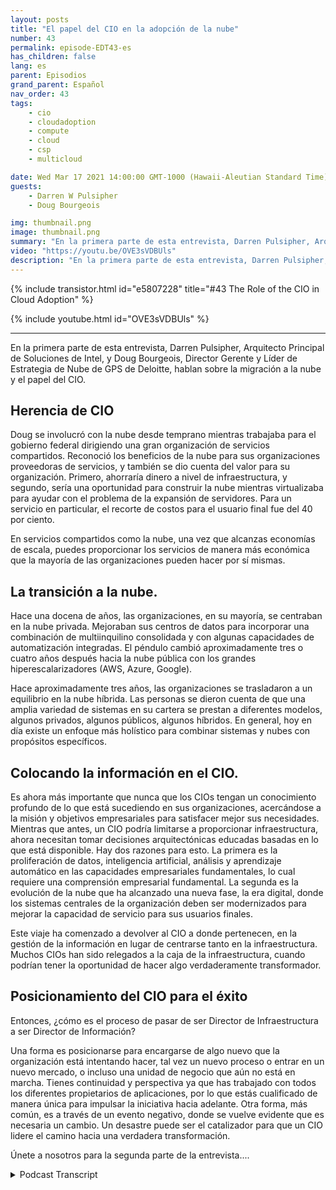 ```yaml
---
layout: posts
title: "El papel del CIO en la adopción de la nube"
number: 43
permalink: episode-EDT43-es
has_children: false
lang: es
parent: Episodios
grand_parent: Español
nav_order: 43
tags:
    - cio
    - cloudadoption
    - compute
    - cloud
    - csp
    - multicloud

date: Wed Mar 17 2021 14:00:00 GMT-1000 (Hawaii-Aleutian Standard Time)
guests:
    - Darren W Pulsipher
    - Doug Bourgeois

img: thumbnail.png
image: thumbnail.png
summary: "En la primera parte de esta entrevista, Darren Pulsipher, Arquitecto Principal de Soluciones de Intel, y Doug Bourgeois, Director Gerente y Líder de Estrategia en la Nube de GPS de Deloitte, hablan sobre la migración a la nube y el papel del CIO."
video: "https://youtu.be/OVE3sVDBUls"
description: "En la primera parte de esta entrevista, Darren Pulsipher, Arquitecto Principal de Soluciones de Intel, y Doug Bourgeois, Director Gerente y Líder de Estrategia en la Nube de GPS de Deloitte, hablan sobre la migración a la nube y el papel del CIO."
---
```


<div>
{% include transistor.html id="e5807228" title="#43 The Role of the CIO in Cloud Adoption" %}

{% include youtube.html id="OVE3sVDBUls" %}
</div>

---

En la primera parte de esta entrevista, Darren Pulsipher, Arquitecto Principal de Soluciones de Intel, y Doug Bourgeois, Director Gerente y Líder de Estrategia de Nube de GPS de Deloitte, hablan sobre la migración a la nube y el papel del CIO.

## Herencia de CIO

Doug se involucró con la nube desde temprano mientras trabajaba para el gobierno federal dirigiendo una gran organización de servicios compartidos. Reconoció los beneficios de la nube para sus organizaciones proveedoras de servicios, y también se dio cuenta del valor para su organización. Primero, ahorraría dinero a nivel de infraestructura, y segundo, sería una oportunidad para construir la nube mientras virtualizaba para ayudar con el problema de la expansión de servidores. Para un servicio en particular, el recorte de costos para el usuario final fue del 40 por ciento.

En servicios compartidos como la nube, una vez que alcanzas economías de escala, puedes proporcionar los servicios de manera más económica que la mayoría de las organizaciones pueden hacer por sí mismas.

## La transición a la nube.

Hace una docena de años, las organizaciones, en su mayoría, se centraban en la nube privada. Mejoraban sus centros de datos para incorporar una combinación de multiinquilino consolidada y con algunas capacidades de automatización integradas. El péndulo cambió aproximadamente tres o cuatro años después hacia la nube pública con los grandes hiperescalarizadores (AWS, Azure, Google).

Hace aproximadamente tres años, las organizaciones se trasladaron a un equilibrio en la nube híbrida. Las personas se dieron cuenta de que una amplia variedad de sistemas en su cartera se prestan a diferentes modelos, algunos privados, algunos públicos, algunos híbridos. En general, hoy en día existe un enfoque más holístico para combinar sistemas y nubes con propósitos específicos.

## Colocando la información en el CIO.

Es ahora más importante que nunca que los CIOs tengan un conocimiento profundo de lo que está sucediendo en sus organizaciones, acercándose a la misión y objetivos empresariales para satisfacer mejor sus necesidades. Mientras que antes, un CIO podría limitarse a proporcionar infraestructura, ahora necesitan tomar decisiones arquitectónicas educadas basadas en lo que está disponible. Hay dos razones para esto. La primera es la proliferación de datos, inteligencia artificial, análisis y aprendizaje automático en las capacidades empresariales fundamentales, lo cual requiere una comprensión empresarial fundamental. La segunda es la evolución de la nube que ha alcanzado una nueva fase, la era digital, donde los sistemas centrales de la organización deben ser modernizados para mejorar la capacidad de servicio para sus usuarios finales.

Este viaje ha comenzado a devolver al CIO a donde pertenecen, en la gestión de la información en lugar de centrarse tanto en la infraestructura. Muchos CIOs han sido relegados a la caja de la infraestructura, cuando podrían tener la oportunidad de hacer algo verdaderamente transformador.

## Posicionamiento del CIO para el éxito

Entonces, ¿cómo es el proceso de pasar de ser Director de Infraestructura a ser Director de Información?

Una forma es posicionarse para encargarse de algo nuevo que la organización está intentando hacer, tal vez un nuevo proceso o entrar en un nuevo mercado, o incluso una unidad de negocio que aún no está en marcha. Tienes continuidad y perspectiva ya que has trabajado con todos los diferentes propietarios de aplicaciones, por lo que estás cualificado de manera única para impulsar la iniciativa hacia adelante. Otra forma, más común, es a través de un evento negativo, donde se vuelve evidente que es necesaria un cambio. Un desastre puede ser el catalizador para que un CIO lidere el camino hacia una verdadera transformación.

Únete a nosotros para la segunda parte de la entrevista....



<details>
<summary> Podcast Transcript </summary>

<p></p>

</details>
